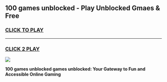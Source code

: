 
## 100 games unblocked - Play Unblocked Gmaes & Free
<h3>
<a href="https://premium.freeplayer.one?title=100_games_unblocked&ref=20F">CLICK TO PLAY</a></h3>
<hr>

<h3>
<a href="https://premium.freeplayer.one?title=100_games_unblocked&ref=20F">CLICK 2 PLAY</a>
  
</h3>

<a href="https://premium.freeplayer.one?title=100_games_unblocked&ref=20F/"><img src="https://clearcache.store/games.png"></a>


**100 games unblocked games unblocked: Your Gateway to Fun and Accessible Online Gaming**
